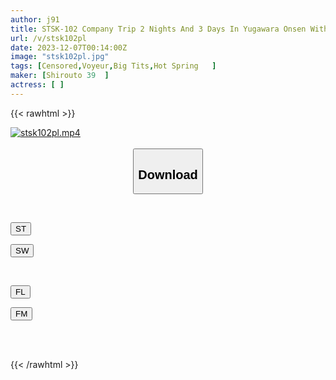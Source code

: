 ```yaml
---
author: j91
title: STSK-102 Company Trip 2 Nights And 3 Days In Yugawara Onsen With Welfare Sex Processing Staff Over 4 Big Breasted Female Employees Participating
url: /v/stsk102pl
date: 2023-12-07T00:14:00Z
image: "stsk102pl.jpg"
tags: [Censored,Voyeur,Big Tits,Hot Spring	 ]
maker: [Shirouto 39  ]
actress: [ ]
---
```



{{< rawhtml >}}

<div class="video" data-videoid="zGbKo2A0raSe2B">
    <a href="javascript:;">
        <img src="/v/stsk102pl/stsk102pl.jpg" width="WIDTH" height="HEIGHT" alt="stsk102pl.mp4" loading="lazy">
    </a>
</div>

<script type="text/javascript" src="https://j91.asia/asset/on-demand-st.js"></script>

<br>
  <link rel="stylesheet" href="https://j91.asia/asset/bs5.css">
  
  <center>
  <button class="btn btn-primary" type="button" data-bs-toggle="collapse" data-bs-target=".multi-collapse" aria-expanded="false" aria-controls="multiCollapseExample1 multiCollapseExample2"><h2>Download</h2></button></center>
</p>
<div class="row">
  <div class="col">
    <div class="collapse multi-collapse" id="multiCollapseExample1">
      <div class="card card-body">
	      	      <br>
<div class="buttons">  
<p><a href="https://streamtape.to/v/zGbKo2A0raSe2B" target="_blank"><button class="btn-hover color-3"><i class="fa fa-download"></i> ST</button></a></p>
<p><a href="https://flaswish.com/azq60dvyx8ay" target="_blank"><button class="btn-hover color-2"><i class="fa fa-download"></i> SW</button></a></p></div>
    </div>
  </div>
</div>
  <div class="col">
    <div class="collapse multi-collapse" id="multiCollapseExample2">
      <div class="card card-body">
	      <br>
<div class="buttons">
<p><a href="https://filelions.site/f/iemdxor0zdc3" target="_blank"><button class="btn-hover color-9"><i class="fa fa-download"></i> FL</button></a></p>
<p><a href="https://filemoon.sx/d/2wi7rk9135mn" target="_blank"><button class="btn-hover color-8"><i class="fa fa-download"></i> FM</button></a></p></div>
<br><br>
      </div>
    </div>
  </div>
</div>

{{< /rawhtml >}}
